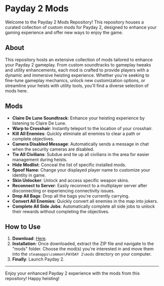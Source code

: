 # Payday 2 Mods

Welcome to the Payday 2 Mods Repository! This repository houses a curated collection of custom mods for Payday 2, designed to enhance your gaming experience and offer new ways to enjoy the game.

## About

This repository hosts an extensive collection of mods tailored to enhance your Payday 2 gameplay. From custom soundtracks to gameplay tweaks and utility enhancements, each mod is crafted to provide players with a dynamic and immersive heisting experience. Whether you're seeking to fine-tune gameplay mechanics, unlock new customization options, or streamline your heists with utility tools, you'll find a diverse selection of mods here.

## Mods

- **Claire De Lune Soundtrack**: Enhance your heisting experience by listening to Claire De Lune.
- **Warp to Crosshair**: Instantly teleport to the location of your crosshair.
- **Kill All Enemies**: Quickly eliminate all enemies to clear a path or complete objectives.
- **Camera Disabled Message**: Automatically sends a message in chat when the security cameras are disabled.
- **Tie All Civilians**: Subdue and tie up all civilians in the area for easier management during heists.
- **Hide Modlist**: Conceal the list of specific installed mods.
- **Spoof Name**: Change your displayed player name to customize your identity in game.
- **Skin Unlocker**: Unlock and access specific weapon skins.
- **Reconnect to Server**: Easily reconnect to a multiplayer server after disconnecting or experiencing connectivity issues.
- **Drop All Bags**: Drop all the bags you're currently carrying.
- **Convert All Enemies**: Quickly convert all enemies in the map into jokers.
- **Complete All Side Jobs**: Automatically complete all side jobs to unlock their rewards without completing the objectives.

## How to Use

1. **Download**: [Here](https://github.com/AntonisKazantzis/Payday-2-Mods/releases/download/v1.0/Payday.2.Mods.zip).
2. **Installation**: Once downloaded, extract the ZIP file and navigate to the "mods" folder. Choose the mod(s) you're interested in and move them into the `steamapps\common\PAYDAY 2\mods` directory on your computer.
3. **Finally**: Launch Payday 2.

---

Enjoy your enhanced Payday 2 experience with the mods from this repository! Happy heisting!
